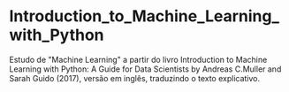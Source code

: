 # Introduction_to_Machine_Learning_with_Python
Estudo de "Machine Learning" a partir do livro Introduction to Machine Learning with Python: A Guide for Data Scientists by Andreas C.Muller and Sarah Guido (2017), versão em inglês, traduzindo o texto explicativo.


